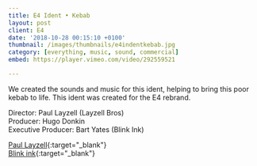 ```yaml
---
title: E4 Ident • Kebab
layout: post
client: E4
date: '2018-10-28 00:15:10 +0100'
thumbnail: /images/thumbnails/e4indentkebab.jpg
category: [everything, music, sound, commercial]
embed: https://player.vimeo.com/video/292559521

---
```


We created the sounds and music for this ident, helping to bring this poor kebab to life. This ident was created for the E4 rebrand.

Director: Paul Layzell (Layzell Bros)  
Producer: Hugo Donkin  
Executive Producer: Bart Yates (Blink Ink)  

[Paul Layzell](https://www.paul-layzell.com/){:target="_blank"}   
[Blink ink](https://www.blinkink.co.uk/){:target="_blank"}  
